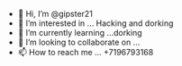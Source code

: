- 👋 Hi, I’m @gipster21
- 👀 I’m interested in ... Hacking and dorking
- 🌱 I’m currently learning ...dorking
- 💞️ I’m looking to collaborate on ...
- 📫 How to reach me ... +7196793168

<!---
gipster21/gipster21 is a ✨ special ✨ repository because its `README.md` (this file) appears on your GitHub profile.
You can click the Preview link to take a look at your changes.
--->
